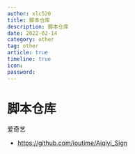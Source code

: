 ```yaml
---
author: xlc520
title: 脚本仓库
description: 脚本仓库
date: 2022-02-14
category: other
tag: other
article: true
timeline: true
icon: 
password: 
---
```

# 脚本仓库



爱奇艺

- https://github.com/ioutime/Aiqiyi_Sign